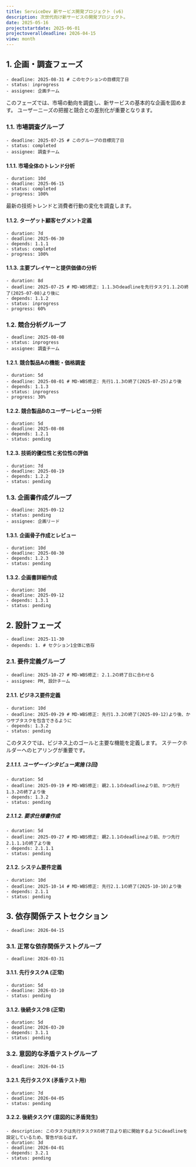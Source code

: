 ```yaml
---
title: ServiceDev 新サービス開発プロジェクト (v6)
description: 次世代向け新サービスの開発プロジェクト。
date: 2025-05-16
projectstartdate: 2025-06-01
projectoveralldeadline: 2026-04-15
view: month
---
```


## 1. 企画・調査フェーズ
    - deadline: 2025-08-31 # このセクションの目標完了日
    - status: inprogress
    - assignee: 企画チーム

このフェーズでは、市場の動向を調査し、新サービスの基本的な企画を固めます。
ユーザーニーズの把握と競合との差別化が重要となります。

### 1.1. 市場調査グループ
    - deadline: 2025-07-25 # このグループの目標完了日
    - status: completed
    - assignee: 調査チーム

#### 1.1.1. 市場全体のトレンド分析
    - duration: 10d
    - deadline: 2025-06-15
    - status: completed
    - progress: 100%

最新の技術トレンドと消費者行動の変化を調査します。

#### 1.1.2. ターゲット顧客セグメント定義
    - duration: 7d
    - deadline: 2025-06-30
    - depends: 1.1.1
    - status: completed
    - progress: 100%

#### 1.1.3. 主要プレイヤーと提供価値の分析
    - duration: 8d
    - deadline: 2025-07-25 # MD-WBS修正: 1.1.3のdeadlineを先行タスク1.1.2の終了(2025-07-08)より後に
    - depends: 1.1.2
    - status: inprogress
    - progress: 60%

### 1.2. 競合分析グループ
    - deadline: 2025-08-08
    - status: inprogress
    - assignee: 調査チーム

#### 1.2.1. 競合製品Aの機能・価格調査
    - duration: 5d
    - deadline: 2025-08-01 # MD-WBS修正: 先行1.1.3の終了(2025-07-25)より後
    - depends: 1.1.3
    - status: inprogress
    - progress: 30%

#### 1.2.2. 競合製品Bのユーザーレビュー分析
    - duration: 5d
    - deadline: 2025-08-08
    - depends: 1.2.1
    - status: pending

#### 1.2.3. 技術的優位性と劣位性の評価
    - duration: 7d
    - deadline: 2025-08-19
    - depends: 1.2.2
    - status: pending

### 1.3. 企画書作成グループ
    - deadline: 2025-09-12
    - status: pending
    - assignee: 企画リード

#### 1.3.1. 企画骨子作成とレビュー
    - duration: 10d
    - deadline: 2025-08-30
    - depends: 1.2.3
    - status: pending

#### 1.3.2. 企画書詳細作成
    - duration: 10d
    - deadline: 2025-09-12
    - depends: 1.3.1
    - status: pending


## 2. 設計フェーズ
    - deadline: 2025-11-30
    - depends: 1. # セクション1全体に依存

### 2.1. 要件定義グループ
    - deadline: 2025-10-27 # MD-WBS修正: 2.1.2の終了日に合わせる
    - assignee: PM, 設計チーム

#### 2.1.1. ビジネス要件定義
    - duration: 10d
    - deadline: 2025-09-29 # MD-WBS修正: 先行1.3.2の終了(2025-09-12)より後、かつサブタスクを包含できるように
    - depends: 1.3.2
    - status: pending

このタスクでは、ビジネス上のゴールと主要な機能を定義します。
ステークホルダーへのヒアリングが重要です。

##### 2.1.1.1. ユーザーインタビュー実施 (3回)
    - duration: 5d
    - deadline: 2025-09-19 # MD-WBS修正: 親2.1.1のdeadlineより前、かつ先行1.3.2の終了より後
    - depends: 1.3.2
    - status: pending

##### 2.1.1.2. 要求仕様書作成
    - duration: 5d
    - deadline: 2025-09-27 # MD-WBS修正: 親2.1.1のdeadlineより前、かつ先行2.1.1.1の終了より後
    - depends: 2.1.1.1
    - status: pending

#### 2.1.2. システム要件定義
    - duration: 10d
    - deadline: 2025-10-14 # MD-WBS修正: 先行2.1.1の終了(2025-10-10)より後
    - depends: 2.1.1
    - status: pending

## 3. 依存関係テストセクション
    - deadline: 2026-04-15

### 3.1. 正常な依存関係テストグループ
    - deadline: 2026-03-31

#### 3.1.1. 先行タスクA (正常)
    - duration: 5d
    - deadline: 2026-03-10
    - status: pending

#### 3.1.2. 後続タスクB (正常)
    - duration: 5d
    - deadline: 2026-03-20
    - depends: 3.1.1
    - status: pending

### 3.2. 意図的な矛盾テストグループ
    - deadline: 2026-04-15

#### 3.2.1. 先行タスクX (矛盾テスト用)
    - duration: 7d
    - deadline: 2026-04-05
    - status: pending

#### 3.2.2. 後続タスクY (意図的に矛盾発生)
    - description: このタスクは先行タスクXの終了日より前に開始するようにdeadlineを設定しているため、警告が出るはず。
    - duration: 3d
    - deadline: 2026-04-01
    - depends: 3.2.1
    - status: pending